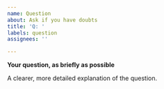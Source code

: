 ```yaml
---
name: Question
about: Ask if you have doubts
title: 'Q: '
labels: question
assignees: ''

---
```


**Your question, as briefly as possible**

A clearer, more detailed explanation of the question.
